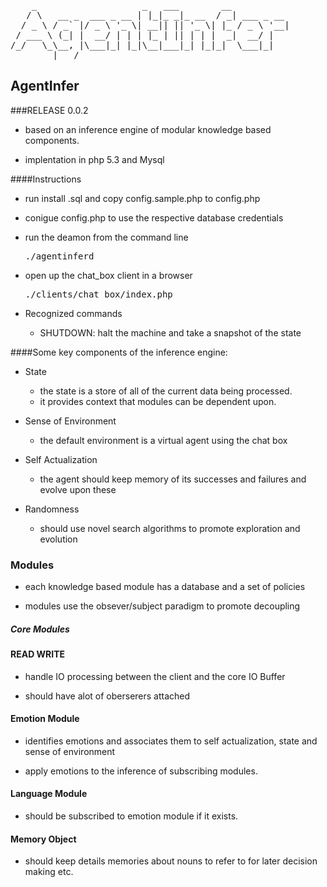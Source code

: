 
<pre>
    _                    _   ___        __           
   / \   __ _  ___ _ __ | |_|_ _|_ __  / _| ___ _ __ 
  / _ \ / _` |/ _ \ '_ \| __|| || '_ \| |_ / _ \ '__|
 / ___ \ (_| |  __/ | | | |_ | || | | |  _|  __/ |   
/_/   \_\__, |\___|_| |_|\__|___|_| |_|_|  \___|_|   
        |___/                                        
</pre>

## AgentInfer

###RELEASE 0.0.2

* based on an inference engine of modular knowledge based components.

* implentation in php 5.3 and Mysql

####Instructions

 * run install .sql and copy config.sample.php to config.php

 * conigue config.php to use the respective database credentials

 * run the deamon from the command line <pre>./agentinferd</pre>

 * open up the chat_box client in a browser <pre>./clients/chat_box/index.php</pre>

 * Recognized commands
    
    * SHUTDOWN: halt the machine and take a snapshot of the state

####Some key components of the inference engine:

* State

  * the state is a store of all of the current data being processed. 
  * it provides context that modules can be dependent upon.

* Sense of Environment

  * the default environment is a virtual agent using the chat box

* Self Actualization

  * the agent should keep memory of its successes and failures and evolve upon these

* Randomness

  * should use novel search algorithms to promote exploration and evolution

### Modules

* each knowledge based module has a database and a set of policies

* modules use the obsever/subject paradigm to promote decoupling

##### Core Modules


#### READ WRITE 

* handle IO processing between the client and the core IO Buffer

* should have alot of oberserers attached

#### Emotion Module

* identifies emotions and associates them to self actualization, state and sense of environment

* apply emotions to the inference of subscribing modules.

#### Language Module

* should be subscribed to emotion module if it exists.

#### Memory Object

* should keep details memories about nouns to refer to for later decision making etc.
